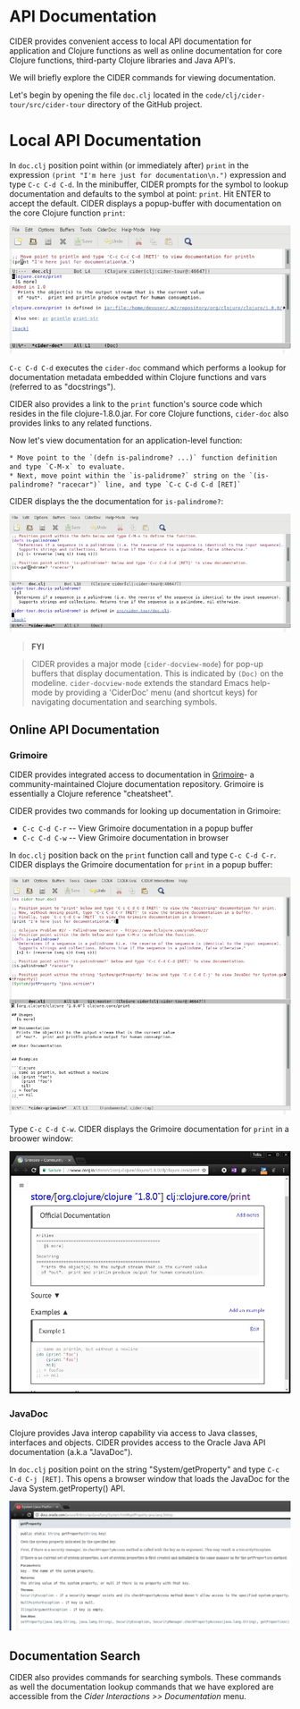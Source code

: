 # API Documentation

CIDER provides convenient access to local API documentation for application and Clojure functions as well as online documentation for core Clojure functions, third-party Clojure libraries and Java API's.

We will briefly explore the CIDER commands for viewing documentation.

Let's begin by opening the file `doc.clj` located in the `code/clj/cider-tour/src/cider-tour` directory of the GitHub project.


# Local API Documentation

In `doc.clj` position point within (or immediately after) `print` in the expression `(print "I'm here just for documentation\n.")` expression and type `C-c C-d C-d`. In the minibuffer, CIDER prompts for the symbol to lookup documentation and defaults to the symbol at point: `print`. Hit ENTER to accept the default. CIDER displays a popup-buffer with documentation on the core Clojure function `print`:

![Output](images/doc_println.jpg) 

`C-c C-d C-d` executes the `cider-doc` command which performs a lookup for documentation metadata embedded within Clojure functions and vars (referred to as "docstrings").

CIDER also provides a link to the `print` function's source code which resides in the file clojure-1.8.0.jar. For core Clojure functions, `cider-doc` also provides links to any related functions.

Now let's view documentation for an application-level function:

    * Move point to the `(defn is-palindrome? ...)` function definition and type `C-M-x` to evaluate.
    * Next, move point within the `is-palidrome?` string on the `(is-palindrome? "racecar")` line, and type `C-c C-d C-d [RET]`
    
CIDER displays the the documentation for `is-palindrome?`:

![Output](images/doc_palindrome.jpg) 

>**FYI**

> CIDER provides a major mode (`cider-docview-mode`) for pop-up buffers that display documentation. This is indicated by `(Doc)` on the modeline. `cider-docview-mode` extends the standard Emacs help-mode by providing a 'CiderDoc' menu (and shortcut keys) for navigating documentation and searching symbols.


## Online API Documentation

### Grimoire

CIDER provides integrated access to documentation in [Grimoire](http://www.conj.io)- a community-maintained Clojure documentation repository. Grimoire is essentially a Clojure reference "cheatsheet".

CIDER provides two commands for looking up documentation in Grimoire:

* `C-c C-d C-r` -- View Grimoire documentation in a popup buffer
* `C-c C-d C-w` -- View Grimoire documentation in browser

In `doc.clj` position back on the `print` function call and type `C-c C-d C-r`. CIDER displays the Grimoire documentation for `print` in a popup buffer:

![Output](images/doc_grimoire_buffer.jpg) 

Type `C-c C-d C-w`. CIDER displays the Grimoire documentation for `print` in a broower window:

![Output](images/doc_grimoire_browser.jpg) 


### JavaDoc

Clojure provides Java interop capability via access to Java classes, interfaces and  objects. CIDER provides access to the Oracle Java API documentation (a.k.a "JavaDoc").

In `doc.clj` position point on the string "System/getProperty" and type `C-c C-d C-j [RET]`. This opens a browser window that loads the JavaDoc for the Java System.getProperty() API.

![Output](images/doc_javadoc.jpg)

## Documentation Search

CIDER also provides commands for searching symbols. These commands as well the documentation lookup commands that we have explored are accessible from the _Cider Interactions >> Documentation_ menu.

